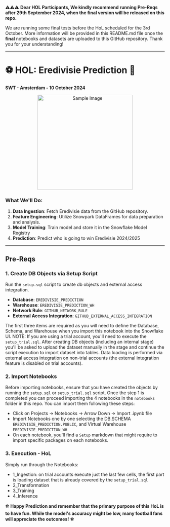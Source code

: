 ⚠️⚠️⚠️ **Dear HOL Participants,
We kindly recommend running Pre-Reqs after 29th September 2024, when the final version will be released on this repo.** 

We are running some final tests before the HoL scheduled for the 3rd October. 
More information will be provided in this README.md file once the **final** notebooks and datasets are uploaded to this GitHub repository.
Thank you for your understanding!

---

# ⚽ **HOL: Eredivisie Prediction** 🥇

**SWT - Amsterdam - 10 October 2024**
<p align="center">
  <img src="https://upload.wikimedia.org/wikipedia/commons/thumb/0/0f/Eredivisie_nieuw_logo_2017-.svg/640px-Eredivisie_nieuw_logo_2017-.svg.png" alt="Sample Image" width="300" />
</p>

### What We'll Do:
1. **Data Ingestion**: Fetch Eredivisie data from the GitHub repository.
2. **Feature Engineering**: Utilize Snowpark DataFrames for data preparation and analysis.
3. **Model Training**: Train model and store it in the Snowflake Model Registry
4. **Prediction**: Predict who is going to win Eredivisie 2024/2025

---

## Pre-Reqs

### 1. Create DB Objects via Setup Script

Run the `setup.sql` script to create db objects and external access integration.

- **Database**: `EREDIVISIE_PREDICTION`
- **Warehouse**: `EREDIVISIE_PREDICTION_WH`
- **Network Rule**: `GITHUB_NETWORK_RULE`
- **External Access Integration**: `GITHUB_EXTERNAL_ACCESS_INTEGRATION`

The first three items are required as you will need to define the Database, Schema, and Warehouse when you import this notebook into the Snowflake UI.
NOTE: If you are using a trial account, you'll need to execute the `setup_trial.sql`. After creating DB objects (including an internal stage) you'll be asked to upload the dataset manually in the stage and continue the script execution to import dataset into tables. 
Data loading is performed via external access integration on non-trial accounts (the external integration feature is disabled on trial accounts).


### 2. Import Notebooks

Before importing notebooks, ensure that you have created the objects by running the `setup.sql` or `setup_trial.sql` script.
Once the step 1 is completed you can proceed importing the 4 notebooks in the `notebooks` folder in this repo.
You can import them following these steps:

- Click on Projects -> Notebooks -> Arrow Down -> Import .ipynb file
- Import Notebooks one by one selecting the DB.SCHEMA `EREDIVISIE_PREDICTION.PUBLIC`, and Virtual Warehouse `EREDIVISIE_PREDICTION_WH`
- On each notebook, you'll find a `Setup` markdown that might require to import specific packages on each notebooks.

### 3. Execution - HoL
Simply run through the Notebooks:

- 1_Ingestion: on trial accounts execute just the last few cells, the first part is loading dataset that is already covered by the `setup_trial.sql`
- 2_Transformation
- 3_Training
- 4_Inference

⚽ **Happy Prediction and remember that the primary purpose of this HoL is to have fun. While the model's accuracy might be low, many football fans will appreciate the outcomes!** ⚽
